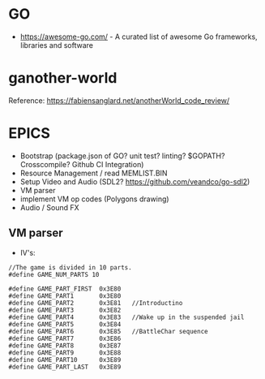 # GO

- https://awesome-go.com/ - A curated list of awesome Go frameworks, libraries and software

# ganother-world

Reference: https://fabiensanglard.net/anotherWorld_code_review/

# EPICS

- Bootstrap (package.json of GO? unit test? linting? $GOPATH? Crosscompile? Github CI Integration)
- Resource Management / read MEMLIST.BIN
- Setup Video and Audio (SDL2? https://github.com/veandco/go-sdl2)
- VM parser
- implement VM op codes (Polygons drawing)
- Audio / Sound FX

## VM parser

- IV's:

```
//The game is divided in 10 parts.
#define GAME_NUM_PARTS 10

#define GAME_PART_FIRST  0x3E80
#define GAME_PART1       0x3E80
#define GAME_PART2       0x3E81   //Introductino
#define GAME_PART3       0x3E82
#define GAME_PART4       0x3E83   //Wake up in the suspended jail
#define GAME_PART5       0x3E84
#define GAME_PART6       0x3E85   //BattleChar sequence
#define GAME_PART7       0x3E86
#define GAME_PART8       0x3E87
#define GAME_PART9       0x3E88
#define GAME_PART10      0x3E89
#define GAME_PART_LAST   0x3E89

```
